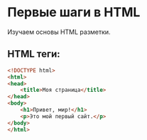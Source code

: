 # Первые шаги в HTML

Изучаем основы HTML разметки.

## HTML теги:

```html
<!DOCTYPE html>
<html>
<head>
    <title>Моя страница</title>
</head>
<body>
    <h1>Привет, мир!</h1>
    <p>Это мой первый сайт.</p>
</body>
</html>
